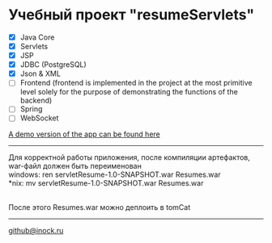 # Учебный проект "resumeServlets"

- [x] Java Core
- [x] Servlets
- [x] JSP
- [x] JDBC (PostgreSQL)
- [x] Json & XML
- [ ] Frontend (frontend is implemented in the project at the most primitive level solely for the purpose of demonstrating the functions of the backend)
- [ ] Spring
- [ ] WebSocket

[A demo version of the app can be found here](https://apps.inock.ru/Resumes/)

<hr>
Для корректной работы приложения, после компиляции артефактов, war-файл должен быть переименован<br>
windows: ren servletResume-1.0-SNAPSHOT.war Resumes.war<br>
*nix: mv servletResume-1.0-SNAPSHOT.war Resumes.war<br><br>

После этого Resumes.war можно деплоить в tomCat

***

github@inock.ru
